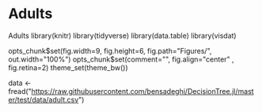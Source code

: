 # Adults
Adults
library(knitr)
library(tidyverse)
library(data.table)
library(visdat)

opts_chunk$set(fig.width=9, fig.height=6, fig.path="Figures/", out.width="100%")
opts_chunk$set(comment="", fig.align="center" , fig.retina=2)
theme_set(theme_bw())

data <- fread("https://raw.githubusercontent.com/bensadeghi/DecisionTree.jl/master/test/data/adult.csv")
